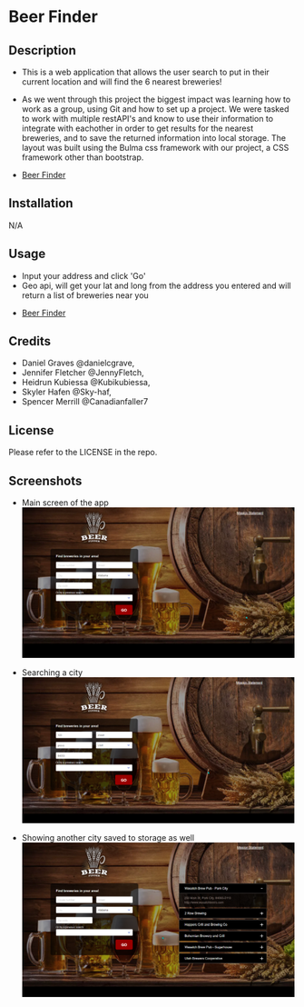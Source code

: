 # Beer Finder

## Description
- This is a web application that allows the user search to put in their current location and will find the 6 nearest breweries!

- As we went through this project the biggest impact was learning how to work as a group, using Git and how to set up a project. We were tasked to work with multiple restAPI's and know to use their information to integrate with eachother in order to get results for the nearest breweries, and to save the returned information into local storage. The layout was built using the Bulma css framework with our project, a CSS framework other than bootstrap.
* [Beer Finder](https://canadianfaller7.github.io/beer-finder/ "Named link title")

## Installation
N/A

## Usage
- Input your address and click 'Go'
- Geo api, will get your lat and long from the address you entered and will return a list of breweries near you
* [Beer Finder](https://canadianfaller7.github.io/beer-finder/ "Named link title")

## Credits
- Daniel Graves @danielcgrave,
- Jennifer Fletcher @JennyFletch,
- Heidrun Kubiessa @Kubikubiessa,
- Skyler Hafen @Sky-haf,
- Spencer Merrill @Canadianfaller7


## License
Please refer to the LICENSE in the repo.

## Screenshots

- Main screen of the app
![Alt text](./assets/images/main-page.png?raw=true "Optional Title")

- Searching a city
![Alt text](./assets/images/address-searched.png?raw=true "Optional Title")

- Showing another city saved to storage as well
![Alt text](./assets/images/results-page.png?raw=true "Optional Title")
